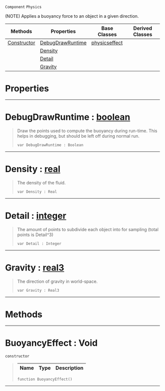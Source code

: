  `Component` `Physics`



(NOTE) Applies a buoyancy force to an object in a given direction.

|Methods|Properties|Base Classes|Derived Classes|
|---|---|---|---|
|[ Constructor](https://github.com/ZilchEngine/ZilchDocs/blob/master/code_reference/class_reference/buoyancyeffect.markdown#buoyancyeffect-void)|[ DebugDrawRuntime](https://github.com/ZilchEngine/ZilchDocs/blob/master/code_reference/class_reference/buoyancyeffect.markdown#debugdrawruntime-zilch-en)|[physicseffect](https://github.com/ZilchEngine/ZilchDocs/blob/master/code_reference/class_reference/physicseffect.markdown)| |
| |[ Density](https://github.com/ZilchEngine/ZilchDocs/blob/master/code_reference/class_reference/buoyancyeffect.markdown#density-zilch-engine-docu)| | |
| |[ Detail](https://github.com/ZilchEngine/ZilchDocs/blob/master/code_reference/class_reference/buoyancyeffect.markdown#detail-zilch-engine-docum)| | |
| |[ Gravity](https://github.com/ZilchEngine/ZilchDocs/blob/master/code_reference/class_reference/buoyancyeffect.markdown#gravity-zilch-engine-docu)| | |


 #  Properties


---  
 #  DebugDrawRuntime : [boolean](https://github.com/ZilchEngine/ZilchDocs/blob/master/code_reference/nada_base_types/boolean.markdown)

> Draw the points used to compute the buoyancy during run-time. This helps in debugging, but should be left off during normal run.
> ``` lang=cpp, name=Nada
> var DebugDrawRuntime : Boolean


---  
 #  Density : [real](https://github.com/ZilchEngine/ZilchDocs/blob/master/code_reference/nada_base_types/real.markdown)

> The density of the fluid.
> ``` lang=cpp, name=Nada
> var Density : Real


---  
 #  Detail : [integer](https://github.com/ZilchEngine/ZilchDocs/blob/master/code_reference/nada_base_types/integer.markdown)

> The amount of points to subdivide each object into for sampling (total points is Detail^3)
> ``` lang=cpp, name=Nada
> var Detail : Integer


---  
 #  Gravity : [real3](https://github.com/ZilchEngine/ZilchDocs/blob/master/code_reference/nada_base_types/real3.markdown)

> The direction of gravity in world-space.
> ``` lang=cpp, name=Nada
> var Gravity : Real3


---  
 #  Methods


---  
 #  BuoyancyEffect : Void

 `constructor`

> 
> |Name|Type|Description|
> |---|---|---|
> ``` lang=cpp, name=Nada
> function BuoyancyEffect()
> ``` 


---  
 

 